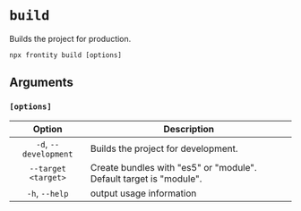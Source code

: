 # `build`

Builds the project for production.

```shell
npx frontity build [options]
```

## Arguments

### **`[options]`**

|            Option            | Description                                                                                                                                  |
| :--------------------------: | -------------------------------------------------------------------------------------------------------------------------------------------- |
|       `-d`, `--development`       | Builds the project for development.                                                                          |
|        `--target <target>`         | Create bundles with "es5" or "module". Default target is "module".                                                                                      |
| `-h`, `--help`  | output usage information                                                                                                             |
